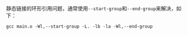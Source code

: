 静态链接的环形引用问题，通常使用`--start-group`和`--end-group`来解决，如下：   
```
gcc main.o -Wl,--start-group -L. -lb -la -Wl,--end-group
```